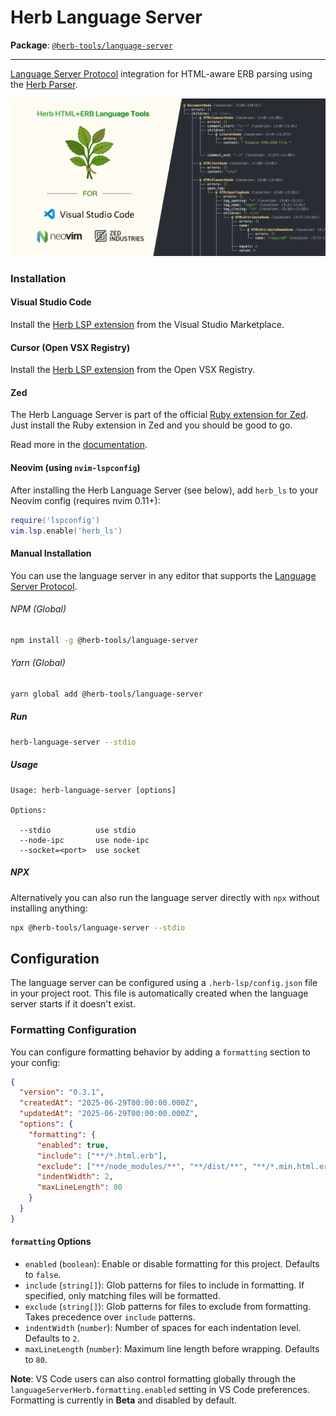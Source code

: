 # Herb Language Server

**Package**: [`@herb-tools/language-server`](https://www.npmjs.com/package/@herb-tools/language-server)

---

[Language Server Protocol](https://github.com/Microsoft/language-server-protocol) integration for HTML-aware ERB parsing using the [Herb Parser](/projects/parser).

![Herb Language Server in action](https://github.com/marcoroth/herb/raw/main/javascript/packages/language-server/assets/herb-lsp.png)

### Installation

#### Visual Studio Code

Install the [Herb LSP extension](https://marketplace.visualstudio.com/items?itemName=marcoroth.herb-lsp) from the Visual Studio Marketplace.

#### Cursor (Open VSX Registry)

Install the [Herb LSP extension](https://open-vsx.org/extension/marcoroth/herb-lsp) from the Open VSX Registry.

#### Zed

The Herb Language Server is part of the official [Ruby extension for Zed](https://github.com/zed-extensions/ruby). Just install the Ruby extension in Zed and you should be good to go.

Read more in the [documentation](https://zed.dev/docs/languages/ruby).

#### Neovim (using `nvim-lspconfig`)

After installing the Herb Language Server (see below), add `herb_ls` to your Neovim config (requires nvim 0.11+):

```lua
require('lspconfig')
vim.lsp.enable('herb_ls')
```

#### Manual Installation

You can use the language server in any editor that supports the [Language Server Protocol](https://microsoft.github.io/language-server-protocol/).

###### NPM (Global)

```bash
npm install -g @herb-tools/language-server
```

###### Yarn (Global)

```bash
yarn global add @herb-tools/language-server
```

##### Run

```bash
herb-language-server --stdio
```

##### Usage

```
Usage: herb-language-server [options]

Options:

  --stdio          use stdio
  --node-ipc       use node-ipc
  --socket=<port>  use socket
```

##### NPX

Alternatively you can also run the language server directly with `npx` without installing anything:

```bash
npx @herb-tools/language-server --stdio
```

## Configuration

The language server can be configured using a `.herb-lsp/config.json` file in your project root. This file is automatically created when the language server starts if it doesn't exist.

### Formatting Configuration

You can configure formatting behavior by adding a `formatting` section to your config:

```json
{
  "version": "0.3.1",
  "createdAt": "2025-06-29T00:00:00.000Z",
  "updatedAt": "2025-06-29T00:00:00.000Z",
  "options": {
    "formatting": {
      "enabled": true,
      "include": ["**/*.html.erb"],
      "exclude": ["**/node_modules/**", "**/dist/**", "**/*.min.html.erb"],
      "indentWidth": 2,
      "maxLineLength": 80
    }
  }
}
```

#### `formatting` Options

- `enabled` (`boolean`): Enable or disable formatting for this project. Defaults to `false`.
- `include` (`string[]`): Glob patterns for files to include in formatting. If specified, only matching files will be formatted.
- `exclude` (`string[]`): Glob patterns for files to exclude from formatting. Takes precedence over `include` patterns.
- `indentWidth` (`number`): Number of spaces for each indentation level. Defaults to `2`.
- `maxLineLength` (`number`): Maximum line length before wrapping. Defaults to `80`.

**Note**: VS Code users can also control formatting globally through the `languageServerHerb.formatting.enabled` setting in VS Code preferences. Formatting is currently in **Beta** and disabled by default.
